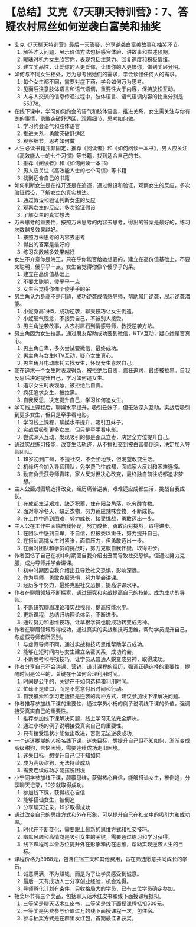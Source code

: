 # 【总结】艾克《7天聊天特训营》：7、答疑农村屌丝如何逆袭白富美和抽奖

-   艾克《7天聊天特训营》最后一天答疑，分享逆袭白富美故事和抽奖环节。
    1.  解答昨天问题，展示价值方法包括感官体验、讲故事和描述预期。
    2.  暧昧时机为女生欣赏你，表现包括注意力、回复速度和积极情绪。
    3.  建立奖品性，让爱你的人更爱你，让恨你的人更恨你，做到奖层分明。
-   如何与不同女生相处，万为思考出她们的需求，学会读懂任何人的需求。
    1.  每个女生都不同，需要对症下药，学会如何万为思考。
    2.  见面后注意肢体语言和语气语调，重要性大于内容，保持放松互动。
    3.  人与人交流的信息传递过程中，肢体语言、语气语调内容的比重分别是55378。
-   在线下课中，学习如何约会的语气和肢体语言，推进关系，女生需关注与你有关的事情，勇敢突破舒适区，观察细节，思考如何做。
    1.  学习约会语气和肢体语言
    2.  推进关系，勇敢突破舒适区
    3.  观察细节，思考如何做
-   人生必读书籍并非固定，推荐《阅读者》和《如何阅读一本书》，男人应关注《高效能人士的七个习惯》等书籍，找到适合自己的书。
    1.  推荐《阅读者》和《如何阅读一本书》
    2.  男人应关注《高效能人士的七个习惯》等书籍
    3.  找到适合自己的书籍
-   如何判断女生是在推开还是在追逐，通过假设和验证，观察女生的反应，多次验证假设，了解女生的真实想法。
    1.  通过假设和验证判断女生的反应
    2.  观察女生的反应，多次验证假设
    3.  了解女生的真实想法
-   万未思考的重要性，按照万未思考的内容去思考，得出的答案是最好的，练习次数越多效果越好。
    1.  按照万未思考的内容去思考
    2.  得出的答案是最好的
    3.  练习次数越多效果越好
-   女生不介意你是海王，只在乎你能否给她想要的，建立在高价值基础上，不要太聪明，傻乎乎一点，女生会觉得你像个傻乎乎的呆。
    1.  建立在高价值基础上
    2.  不要太聪明，傻乎乎一点
    3.  女生会觉得你像个傻乎乎的呆
-   男主角认为身高不是问题，成功逆袭成情感导师，帮助屌尸逆袭，展示逆袭潜能。
    1.  小妮身高1米5，成功逆袭，聊天技巧让女生倒追。
    2.  小妮硬气观念，不接受自己，不被别人接受。
    3.  男主角逆袭故事，从农村屌石到情感导师，教授逆袭方法。
-   男主角因为女生拉黑，通过朋友帮助成功要到微信，KTV互动，疑心她是否真心。
    1.  男主角自卑，多次尝试要微信，最终成功。
    2.  男主角与女生KTV互动，疑心女生真心。
    3.  男主角开电动摩托去找女生，怀疑女生喜欢自己。
-   我在追求一个女生时表现得怂，被拒绝后自责，疯狂追求，最终被拉黑。自我反思后决定提升自己，学习如何追女生。
    1.  追求女生时表现怂，被拒绝后自责。
    2.  疯狂追求女生，被拉黑。
    3.  自我反思，决定提升自己，学习如何追女生。
-   学习线上课程后，聊媒水平提升，吸引丑妹子，但无法深入互动。实战后吸引到更多女生，但只是牵手看电影。
    1.  学习线上课程，聊媒水平提升，吸引丑妹子。
    2.  实战后吸引更多女生，但只是牵手看电影。
    3.  尝试深入互动，发现吸引的都是歪瓜立枣，决定全方位提升自己。
-   通过实战练习技能，改变生活轨迹，从不擅社交到被白富美倒追，决定加入导师团队。
    1.  19岁初到广州，不擅社交，不会坐地铁，但渴望改变生活。
    2.  机缘巧合加入导师团队，免学费飞往成都，面临家人反对和困难选择。
    3.  勤奋负责获导师青睐，家人反对但决心改变，最终独自前往成都追求梦想。
-   主人公面对困境选择改变，经历痛苦逆袭，艰难适应成都生活，挑战自我成长。
    1.  在成都生活艰难，缺乏积蓄，住在阳台角落，吃穷酸食物。
    2.  面对寒冷冬天，缺乏衣物，努力适应辣味食物，不断成长。
    3.  在工作中遇到困难，努力成长，接受挑战，勇敢迈出一步。
-   主人公在工作中面临自我怀疑，努力成长，勇敢面对挑战，取得进步。
    1.  在团队中感到自卑，不自信，但被委以重任，努力提升自己。
    2.  在搭讪高挑女生时紧张，面临压力，但勇敢迈出一步。
    3.  在面对团队和学员的挑战时，努力克服自我怀疑，取得进步。
-   作者回忆了自己在初中时期因自我介绍出丑而导致社交恐惧，但通过努力克服，成为导师并学会讲课。
    1.  初中时期因自我介绍出丑导致社交恐惧，影响深远。
    2.  作为导师，勇敢克服恐惧，努力学会讲课。
    3.  经历多年努力，最终克服社交恐惧，提高讲课水平。
-   作者在聊眉领域不断探索，通过研究和实战提高自己的技能，成为成功的导师。
    1.  不断研究聊眉理论和实战视频，提高技能水平。
    2.  更新课程，总结归纳理论体系，不断进步。
    3.  通过努力和思维技巧，让草根学员也能成功转变成男神。
-   作者在聊眉领域取得成功，通过真实的实战和技巧思维，帮助学员提升自己，与虚假导师有所区别。
    1.  与虚假导师不同，通过实战和技巧思维帮助学员成功。
    2.  能够在短时间内与女生建立亲密关系，成功约会。
    3.  不断思考和寻找技巧，让学员从普通人蜕变成男神，取得成功。
-   作者分享自己不会讲课、营销、设计课程的经历，强调正确选择的重要性，提醒时间是公平的，关键在于如何合理利用时间。
    1.  时间是公平的，关键在于如何选择和利用时间。
    2.  忙碌不是借口，而是不愿意付出时间和行动。
    3.  自我摸索和学习走捷径是逆袭的两种方式，建议参加线下课解决问题。
-   作者推荐参加线下课的重要性，通过学员小杨的例子说明线下课的价值，强调接受真实自己的重要性。
    1.  推荐参加线下课解决问题，线上学习无法完全解决。
    2.  通过小杨的例子说明接受真实自己的重要性。
    3.  只有接受现状才能做出改进，否则无法逆袭成功。
-   一个迷迷糊糊的人报名线下课，迷失目标，想提升自己但不知如何，渐渐变成高级甜狗，苦恼困境，需要连续成功走出困境。
    1.  迷失目标，想提升自己但不知如何
    2.  成为高级甜狗，无法持续成功
    3.  需要连续成功才能摆脱困境
-   小宁同学参加线下课，颠覆思维，获得核心自信，能够搭讪女生，被倒追，分享聊天记录，19岁就取得成功。
    1.  参加线下课，获得核心自信
    2.  能够搭讪女生，被倒追
    3.  分享聊天记录，19岁取得成功
-   通过改变自己的思维方式和外在形象，可以提升自己在社交中的吸引力和成功率。
    1.  时代在不断变化，需要跟上最新的思维方式和社交技巧。
    2.  幽默风趣和高情商是吸引女生的关键，需要通过练习和学习获得。
    3.  线下课程可以全方位提升外在形象和内在思维，帮助实现逆袭人生的目标。
-   课程价格为3988元，包含住宿三天和其他费用，旨在筛选愿意共同成长的学员。
    1.  诚意满满，不为赚钱，而是为了让学员感受到诚意。
    2.  最后一天有成功人士分享创业经验，机会难得。
    3.  导师孵化计划有条件，只收格局大的学员，已有三位学员确定参加。
-   抽奖环节有三个奖品，包括聊天话术红皮书和线下面授课程抵扣。
    1.  三等奖是聊天话术红皮书，二等奖是线下面授课程抵扣500元。
    2.  一等奖是免费参与价值过万的线下面授课程一次，包住宿。
    3.  参与抽奖方式是在群里发红包，首期最佳者获奖。